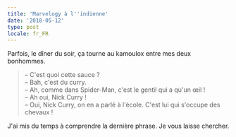```yaml
---
title: 'Marvelogy à l''indienne'
date: '2018-05-12'
type: post
locale: fr_FR
---
```


Parfois, le dîner du soir, ça tourne au kamoulox entre mes deux bonhommes.

<!-- more -->

> – C'est quoi cette sauce ?  
> – Bah, c'est du curry.  
> – Ah, comme dans Spider-Man, c'est le gentil qui a qu'un œil !  
> – Ah oui, Nick Curry !  
> – Oui, Nick Curry, on en a parlé à l'école. C'est lui qui s'occupe des chevaux !

J'ai mis du temps à comprendre la dernière phrase. Je vous laisse chercher.